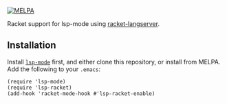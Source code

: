 [![MELPA](https://melpa.org/packages/lsp-racket-badge.svg)](https://melpa.org/#/lsp-racket)

Racket support for lsp-mode using [racket-langserver](hhttps://pkgs.racket-lang.org/package/racket-langserver).

## Installation

Install [`lsp-mode`](https://github.com/emacs-lsp/lsp-mode) first, and either clone
this repository, or install from MELPA. Add the following to your `.emacs`:

```emacs-lisp
(require 'lsp-mode)
(require 'lsp-racket)
(add-hook 'racket-mode-hook #'lsp-racket-enable)
```
